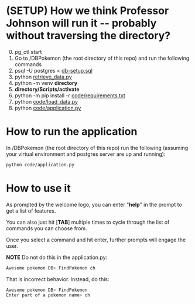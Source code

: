 # (SETUP) How we think Professor Johnson will run it -- probably without traversing the directory?
0. pg_ctl start
1. Go to /DBPokemon (the root directory of this repo) and run the following commands
2. psql -U postgres < [db-setup.sql](/db-setup.sql)
3. python [retrieve_data.py](/retrieve_data.py)
4. python -m venv **directory**
5. **directory/Scripts/activate**
6. python -m pip install -r [code/requirements.txt](/code/requirements.txt)
7. python [code/load_data.py](/code/load_data.py)
8. python [code/application.py](/code/application.py)

# How to run the application
In /DBPokemon (the root directory of this repo) run the following (assuming your virtual environment and postgres server are up and running):
```bash
python code/application.py
```

# How to use it
As prompted by the welcome logo, you can enter "**help**" in the prompt to get a list of features.

You can also just hit \[**TAB**\] multiple times to cycle through the list of commands you can choose from.

Once you select a command and hit enter, further prompts will engage the user.

**NOTE** Do not do this in the application.py:
```bash
Awesome pokemon DB> FindPokemon ch
```

That is incorrect behavior. Instead, do this:
```bash
Awesome pokemon DB> FindPokemon
Enter part of a pokemon name> ch
```